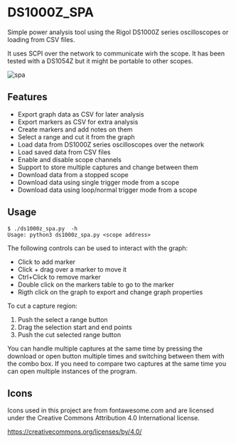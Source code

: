 # DS1000Z_SPA

Simple power analysis tool using the Rigol DS1000Z series oscilloscopes or 
loading from CSV files.

It uses SCPI over the network to communicate wirh the scope. It has been tested
with a DS1054Z but it might be portable to other scopes.

![spa](https://github.com/jpenalbae/DS1000Z_SPA/assets/8380459/7f90a88a-cc7a-4911-9baf-d8daef6ee842)


## Features

- Export graph data as CSV for later analysis
- Export markers as CSV for extra analysis
- Create markers and add notes on them
- Select a range and cut it from the graph
- Load data from DS1000Z series oscilloscopes over the network
- Load saved data from CSV files
- Enable and disable scope channels
- Support to store multiple captures and change between them
- Download data from a stopped scope
- Download data using single trigger mode from a scope
- Download data using loop/normal trigger mode from a scope

## Usage

```
$ ./ds1000z_spa.py  -h
Usage: python3 ds1000z_spa.py <scope address>
```

The following controls can be used to interact with the graph:

- Click to add marker
- Click + drag over a marker to move it
- Ctrl+Click to remove marker
- Double click on the markers table to go to the marker
- Rigth click on the graph to export and change graph properties

To cut a capture region:
1. Push the select a range button
2. Drag the selection start and end points
3. Push the cut selected range button

You can handle multiple captures at the same time by pressing the download or
open button multiple times and switching between them with the combo box. If
you need to compare two captures at the same time you can open multiple
instances of the program.


## Icons

Icons used in this project are from fontawesome.com and are licensed under the
Creative Commons Attribution 4.0 International license.

https://creativecommons.org/licenses/by/4.0/

